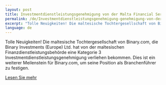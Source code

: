 ```yaml
---
layout: post
title: Investmentdienstleistungsgenehmigung von der Malta Financial Services Authority(MFSA)
permalink: /de/Investmentdienstleistungsgenehmigung-genehmigung-von-der-malta-financial-services-authority/
excerpt: "Tolle Neuigkeiten! Die maltesische Tochtergesellschaft von Binary.com, die Binary Investments (Europe) Ltd. hat von der maltesischen Finanzdienstleistungsbehörde eine Kategorie 3 Investment..."
language: de  
---
```


Tolle Neuigkeiten! Die maltesische Tochtergesellschaft von Binary.com, die Binary Investments (Europe) Ltd. hat von der maltesischen Finanzdienstleistungsbehörde eine Kategorie 3 Investmentdienstleistungsgenehmigung verliehen bekommen. Dies ist ein weiterer Meilenstein für Binary.com, um seine Position als Branchenführer zu festigen.

[Lesen Sie mehr](https://www.binary.com/group-history?l=DE&utm_medium=social&utm_source=blog&utm_content=whatsnew&utm_campaign=whatsnew)
